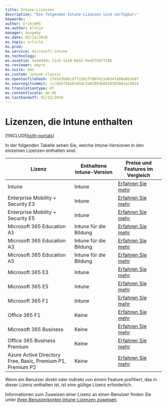 ```yaml
---
title: Intune-Lizenzen
description: "Die folgenden Intune-Lizenzen sind verfügbar:"
keywords: 
author: ErikjeMS
ms.author: erikje
manager: dougeby
ms.date: 02/14/2018
ms.topic: article
ms.prod: 
ms.service: microsoft-intune
ms.technology: 
ms.assetid: 4a94440c-11cb-11e8-b642-0ed5f89f718b
ms.reviewer: amyro
ms.suite: ems
ms.custom: intune-classic
ms.openlocfilehash: 27d3d3b06cdf72201ff80f41140347e88a0b168f
ms.sourcegitcommit: cccbb6730a8c84dc3a62093b8910305081ac9d24
ms.translationtype: HT
ms.contentlocale: de-DE
ms.lasthandoff: 02/15/2018
---
```

# <a name="licenses-that-include-intune"></a>Lizenzen, die Intune enthalten

[!INCLUDE[both-portals](./includes/note-for-both-portals.md)]

In der folgenden Tabelle sehen Sie, welche Intune-Versionen in den einzelnen Lizenzen enthalten sind:

| Lizenz | Enthaltene Intune-Version | Preise und Features im Vergleich |
|-----------------------------------------------------------------------|-------------------------------------------------------------|---|
| Intune | Intune | [Erfahren Sie mehr](https://www.microsoft.com/en-us/cloud-platform/microsoft-intune-pricing) |
| Enterprise Mobility + Security E3 | Intune | [Erfahren Sie mehr](https://www.microsoft.com/en-us/cloud-platform/microsoft-intune-pricing) |
| Enterprise Mobility + Security E5 | Intune | [Erfahren Sie mehr](https://www.microsoft.com/en-us/cloud-platform/microsoft-intune-pricing) |
| Microsoft 365 Education A1 | Intune für die Bildung | [Erfahren Sie mehr](https://www.microsoft.com/en-us/education/buy-license/microsoft365/default.aspx#) |
| Microsoft 365 Education A3 | Intune für die Bildung | [Erfahren Sie mehr](https://www.microsoft.com/en-us/education/buy-license/microsoft365/default.aspx#) |
| Microsoft 365 Education A5 | Intune für die Bildung | [Erfahren Sie mehr](https://www.microsoft.com/en-us/education/buy-license/microsoft365/default.aspx#) |
| Microsoft 365 E3 | Intune | [Erfahren Sie mehr](https://www.microsoft.com/en-US/microsoft-365/enterprise) |
| Microsoft 365 E5 | Intune | [Erfahren Sie mehr](https://www.microsoft.com/en-US/microsoft-365/enterprise) |
| Microsoft 365 F1 | Intune | [Erfahren Sie mehr](https://www.microsoft.com/en-us/microsoft-365/enterprise/firstline) |
| Office 365 F1 | Keine | [Erfahren Sie mehr](https://www.microsoft.com/en-us/microsoft-365/enterprise/firstline) |
| Microsoft 365 Business | Keine | [Erfahren Sie mehr](https://www.microsoft.com/en-us/microsoft-365/business) |
| Office 365 Business Premium | Keine | [Erfahren Sie mehr](https://www.microsoft.com/en-us/microsoft-365/business) |
| Azure Active Directory Free, Basic, Premium P1, Premium P2 | Keine | [Erfahren Sie mehr](https://azure.microsoft.com/en-us/pricing/details/active-directory/) |

Wenn ein Benutzer direkt oder indirekt von einem Feature profitiert, das in dieser Lizenz enthalten ist, ist eine gültige Lizenz erforderlich.

Informationen zum Zuweisen einer Lizenz an einen Benutzer finden Sie unter [Ihren Benutzerkonten Intune-Lizenzen zuweisen](licenses-assign.md).

